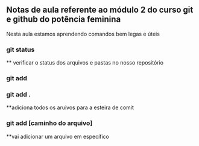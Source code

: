 ## Notas de aula referente ao módulo 2 do curso git e github do potência feminina

Nesta aula estamos aprendendo comandos bem legas e úteis

### git status
** verificar o status dos arquivos e pastas no nosso repositório

### git add

### git add .
**adiciona todos os aruivos para a esteira de comit

### git add [caminho do arquivo]
**vai adicionar um arquivo em específico